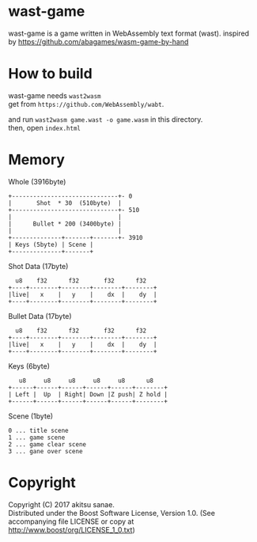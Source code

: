 # wast-game

wast-game is a game written in WebAssembly text format (wast).
inspired by https://github.com/abagames/wasm-game-by-hand

# How to build

wast-game needs `wast2wasm`  
get from `https://github.com/WebAssembly/wabt`.  

and run `wast2wasm game.wast -o game.wasm` in this directory.  
then, open `index.html`

# Memory

Whole (3916byte)
```
+------------------------------+- 0
|       Shot  * 30  (510byte)  |
+------------------------------+- 510
|                              |
|      Bullet * 200 (3400byte) |
|                              |
+--------------+-------+-------+- 3910
| Keys (5byte) | Scene |
+--------------+-------+
```

Shot Data (17byte)
```
  u8    f32      f32       f32      f32
+----+--------+--------+--------+--------+
|live|   x    |   y    |    dx  |    dy  |
+----+--------+--------+--------+--------+
```

Bullet Data (17byte)
```
  u8    f32      f32       f32      f32
+----+--------+--------+--------+--------+
|live|   x    |   y    |    dx  |    dy  |
+----+--------+--------+--------+--------+
```

Keys (6byte)
```
   u8     u8     u8     u8     u8      u8
+------+------+------+------+------+--------+
| Left |  Up  | Right| Down |Z push| Z hold |
+------+------+------+------+------+--------+
```

Scene (1byte)
```
0 ... title scene
1 ... game scene
2 ... game clear scene
3 ... gane over scene
```

# Copyright
Copyright (C) 2017 akitsu sanae.  
Distributed under the Boost Software License, Version 1.0. 
(See accompanying file LICENSE or copy at http://www.boost/org/LICENSE_1_0.txt)  


